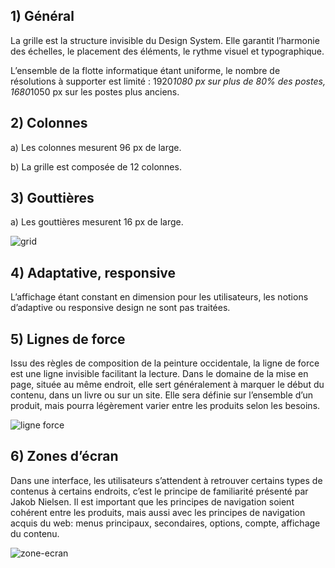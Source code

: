 ## 1) Général

La grille est la structure invisible du Design System. Elle garantit l’harmonie des échelles, le placement des éléments, le rythme visuel et typographique.

L’ensemble de la flotte informatique étant uniforme, le nombre de résolutions à supporter est limité : 1920*1080 px sur plus de 80% des postes, 1680*1050 px sur les postes plus anciens.

## 2) Colonnes

a) Les colonnes mesurent 96 px de large.

b) La grille est composée de 12 colonnes.

## 3) Gouttières

a) Les gouttières mesurent 16 px de large.

<img src="../../assets/images/grid/grid.svg" alt="grid" class="tk-markdown__img-fullscreen" />

## 4) Adaptative, responsive

L’affichage étant constant en dimension pour les utilisateurs, les notions d’adaptive ou responsive design ne sont pas traitées.

## 5) Lignes de force

Issu des règles de composition de la peinture occidentale, la ligne de force est une ligne invisible facilitant la lecture. Dans le domaine de la mise en page, située au même endroit, elle sert généralement à marquer le début du contenu, dans un livre ou sur un site. Elle sera définie sur l’ensemble d’un produit, mais pourra légèrement varier entre les produits selon les besoins.

<img src="../../assets/images/grid/ligne-force.jpg" alt="ligne force" class="tk-markdown__img-fullscreen" />

## 6) Zones d’écran

Dans une interface, les utilisateurs s’attendent à retrouver certains types de contenus à certains endroits, c’est le principe de familiarité présenté par Jakob Nielsen. Il est important que les principes de navigation soient cohérent entre les produits, mais aussi avec les principes de navigation acquis du web: menus principaux, secondaires, options, compte, affichage du contenu.

<img src="../../assets/images/grid/zone-ecran.jpg" alt="zone-ecran" class="tk-markdown__img-fullscreen" />
